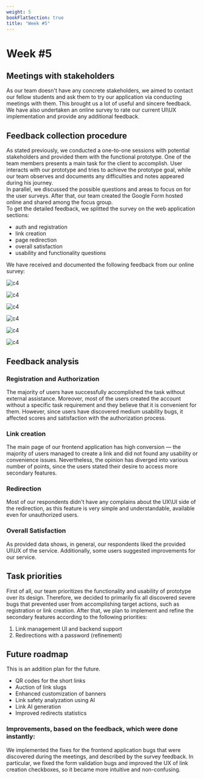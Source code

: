 ```yaml
---
weight: 5
bookFlatSection: true
title: "Week #5"
---
```


# **Week #5**

## Meetings with stakeholders 
As our team doesn't have any concrete stakeholders, we aimed to contact our fellow students and ask them to try our application via conducting meetings with them. This brought us a lot of useful and sincere feedback. We have also undertaken an online survey to rate our current UI\UX implementation and provide any additional feedback.

## Feedback collection procedure
As stated previously, we conducted a one-to-one sessions with potential stakeholders and provided them with the functional prototype. One of the team members presents a main task for the client to accomplish. User interacts with our prototype and tries to achieve the prototype goal, while our team observes and documents any difficulties and notes appeared during his journey. \
In parallel, we discussed the possible questions and areas to focus on for the user surveys. After that, our team created the Google Form hosted online and shared among the focus group. \
To get the detailed feedback, we splitted the survey on the web application sections:
- auth and registration
- link creation
- page redirection
- overall satisfaction
- usability and functionality questions

We have received and documented the following feedback from our online survey:

![c4](/2024/LLTeam/week5/registration.png)

![c4](/2024/LLTeam/week5/link_creation.png)

![c4](/2024/LLTeam/week5/redirections.png)

![c4](/2024/LLTeam/week5/generalUIUX.png)

![c4](/2024/LLTeam/week5/additionalfeats.png)

![c4](/2024/LLTeam/week5/bugs.png)

## Feedback analysis
### Registration and Authorization
The majority of users have successfully accomplished the task without external assistance. Moreover, most of the users created the account without a specific task requirement and they believe that it is convenient for them. However, since users have discovered medium usability bugs, it affected scores and satisfaction with the authorization process.
### Link creation
The main page of our frontend application has high conversion — the majority of users managed to create a link and did not found any usability or convenience issues. Nevertheless, the opinion has diverged into various number of points, since the users stated their desire to access more secondary features.
### Redirection
Most of our respondents didn't have any complains about the UX\UI side of the redirection, as this feature is very simple and understandable, available even for unauthorized users.
### Overall Satisfaction
As provided data shows, in general, our respondents liked the provided UI\UX of the service. Additionally, some users suggested improvements for our service.

## Task priorities
First of all, our team prioritizes the functionality and usability of prototype over its design. Therefore, we decided to primarily fix all discovered severe bugs that prevented user from accomplishing target actions, such as registration or link creation.
After that, we plan to implement and refine the secondary features according to the following priorities:
1) Link management UI and backend support
2) Redirections with a password (refinement)

## Future roadmap
This is an addition plan for the future.
- QR codes for the short links
- Auction of link slugs
- Enhanced customization of banners
- Link safety analyzation using AI
- Link AI generation
- Improved redirects statistics

### Improvements, based on the feedback, which were done instantly:
We implemented the fixes for the frontend application bugs that were discovered during the meetings, and described by the survey feedback. In particular, we fixed the form validation bugs and improved the UX of link creation checkboxes, so it became more intuitive and non-confusing.



